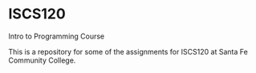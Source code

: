 # ISCS120
Intro to Programming Course

This is a repository for some of the assignments for ISCS120 at Santa Fe Community College.
